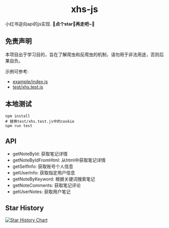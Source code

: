 <h1 align="center">xhs-js</h1>

小红书逆向api的js实现.
🌟**点个star🌟再走吧~**🌟

## 免责声明

本项目出于学习目的，旨在了解爬虫和反爬虫的机制，请勿用于非法用途，否则后果自负。

示例可参考:
- [example/index.js](./example/index.js)
- [test/xhs.test.js](./test/xhs.test.js)


## 本地测试

```
npm install
# 替换test/xhs.test.js中的cookie
npm run test

```

## API

- getNoteById: 获取笔记详情
- getNoteByIdFromHtml: 从html中获取笔记详情
- getSelfInfo: 获取账号个人信息
- getUserInfo: 获取指定用户信息
- getNoteByKeyword: 根据关键词搜索笔记
- getNoteComments: 获取笔记评论
- getUserNotes: 获取用户笔记

## Star History

[![Star History Chart](https://api.star-history.com/svg?repos=saifeiLee/xhs-js&type=Date)](https://star-history.com/#saifeiLee/xhs-js&Date)